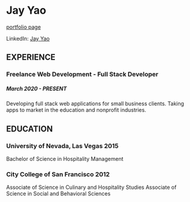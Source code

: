 # Jay Yao

[portfolio page](http://jayyao.surge.sh "portfolio page")

LinkedIn: [Jay Yao](https://www.linkedin.com/in/j-yao/)

## EXPERIENCE

### Freelance Web Development - Full Stack Developer
##### March 2020 - PRESENT
Developing full stack web applications for small business clients. Taking apps to market in the education and nonprofit industries.



## EDUCATION
### University of Nevada, Las Vegas 2015
Bachelor of Science in Hospitality Management

### City College of San Francisco 2012
Associate of Science in Culinary and Hospitality Studies
Associate of Science in Social and Behavioral Sciences




<!--
**jysfc/jysfc** is a ✨ _special_ ✨ repository because its `README.md` (this file) appears on your GitHub profile.

Here are some ideas to get you started:

- 🔭 I’m currently working on ...
- 🌱 I’m currently learning ...
- 👯 I’m looking to collaborate on ...
- 🤔 I’m looking for help with ...
- 💬 Ask me about ...
- 📫 How to reach me: ...
- 😄 Pronouns: ...
- ⚡ Fun fact: ...
-->
